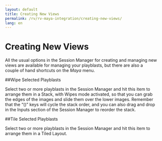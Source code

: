 ```yaml
---
layout: default
title: Creating New Views
permalink: /rv/rv-maya-integration/creating-new-views/
lang: en
---
```


# Creating New Views

All the usual options in the Session Manager for creating and managing new views are available for managing your playblasts, but there are also a couple of hand shortcuts on the *Maya* menu.

##Wipe Selected Playblasts

Select two or more playblasts in the Session Manager and hit this item to arrange them in a Stack, with Wipes mode activated, so that you can grab the edges of the images and slide them over the lower images. Remember that the “()” keys will cycle the stack order, and you can also drag and drop in the Inputs section of the Session Manager to reorder the stack.

##Tile Selected Playblasts

Select two or more playblasts in the Session Manager and hit this item to arrange them in a Tiled Layout.

